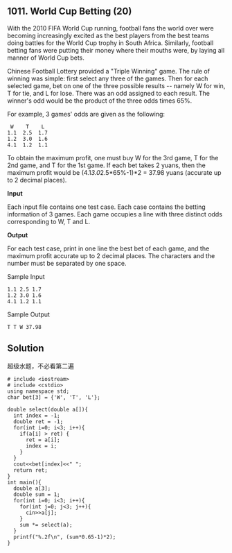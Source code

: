 ## 1011. World Cup Betting (20)

With the 2010 FIFA World Cup running, football fans the world over were becoming increasingly excited as the best players from the best teams doing battles for the World Cup trophy in South Africa. Similarly, football betting fans were putting their money where their mouths were, by laying all manner of World Cup bets.

Chinese Football Lottery provided a "Triple Winning" game. The rule of winning was simple: first select any three of the games. Then for each selected game, bet on one of the three possible results -- namely W for win, T for tie, and L for lose. There was an odd assigned to each result. The winner's odd would be the product of the three odds times 65%.

For example, 3 games' odds are given as the following:
```
 W    T    L
1.1  2.5  1.7
1.2  3.0  1.6
4.1  1.2  1.1
```
To obtain the maximum profit, one must buy W for the 3rd game, T for the 2nd game, and T for the 1st game. If each bet takes 2 yuans, then the maximum profit would be (4.1*3.0*2.5*65%-1)*2 = 37.98 yuans (accurate up to 2 decimal places).

**Input**

Each input file contains one test case. Each case contains the betting information of 3 games. Each game occupies a line with three distinct odds corresponding to W, T and L.

**Output**

For each test case, print in one line the best bet of each game, and the maximum profit accurate up to 2 decimal places. The characters and the number must be separated by one space.

Sample Input
```
1.1 2.5 1.7
1.2 3.0 1.6
4.1 1.2 1.1
```
Sample Output
```
T T W 37.98
```
## Solution
超级水题，不必看第二遍
```
# include <iostream>
# include <cstdio>
using namespace std;
char bet[3] = {'W', 'T', 'L'};
  
double select(double a[]){
  int index = -1;
  double ret = -1;
  for(int i=0; i<3; i++){
    if(a[i] > ret) {
      ret = a[i];
      index = i;
    }
  }
  cout<<bet[index]<<" ";
  return ret;
}
int main(){
  double a[3];
  double sum = 1;
  for(int i=0; i<3; i++){
    for(int j=0; j<3; j++){
      cin>>a[j];
    }
    sum *= select(a);
  }
  printf("%.2f\n", (sum*0.65-1)*2);
}
```
